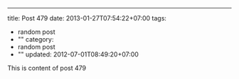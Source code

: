 ---
title: Post 479
date: 2013-01-27T07:54:22+07:00
tags:
  - random post
  - ""
category:
  - random post
  - ""
updated: 2012-07-01T08:49:20+07:00

This is content of post 479